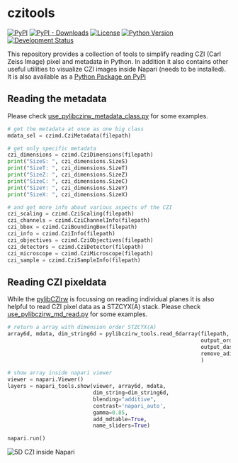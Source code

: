 # czitools

[![PyPI](https://img.shields.io/pypi/v/czitools.svg?color=green)](https://pypi.org/project/czitools)
[![PyPI - Downloads](https://img.shields.io/pypi/dm/czitools)](https://pypistats.org/packages/czitools)
[![License](https://img.shields.io/pypi/l/czitools.svg?color=green)](https://github.com/sebi06/czitools/raw/master/LICENSE)
[![Python Version](https://img.shields.io/pypi/pyversions/czitools.svg?color=green)](https://python.org)
[![Development Status](https://img.shields.io/pypi/status/czitools.svg)](https://en.wikipedia.org/wiki/Software_release_life_cycle#Alpha)

This repository provides a collection of tools to simplify reading CZI (Carl Zeiss Image) pixel and metadata in Python. In addition it also contains other useful utilities to visualize CZI images inside Napari (needs to be installed). It is also available as a [Python Package on PyPi](https://pypi.org/project/czitools/)

## Reading the metadata

Please check [use_pylibczirw_metadata_class.py](examples/scripts/use_pylibczirw_metadata_class.py) for some examples.

```python
# get the metadata at once as one big class
mdata_sel = czimd.CziMetadata(filepath)

# get only specific metadata
czi_dimensions = czimd.CziDimensions(filepath)
print("SizeS: ", czi_dimensions.SizeS)
print("SizeT: ", czi_dimensions.SizeT)
print("SizeZ: ", czi_dimensions.SizeZ)
print("SizeC: ", czi_dimensions.SizeC)
print("SizeY: ", czi_dimensions.SizeY)
print("SizeX: ", czi_dimensions.SizeX)

# and get more info about various aspects of the CZI
czi_scaling = czimd.CziScaling(filepath)
czi_channels = czimd.CziChannelInfo(filepath)
czi_bbox = czimd.CziBoundingBox(filepath)
czi_info = czimd.CziInfo(filepath)
czi_objectives = czimd.CziObjectives(filepath)
czi_detectors = czimd.CziDetector(filepath)
czi_microscope = czimd.CziMicroscope(filepath)
czi_sample = czimd.CziSampleInfo(filepath)
```

## Reading CZI pixeldata

While the [pylibCZIrw](https://pypi.org/project/pylibCZIrw/) is focussing on reading individual planes it is also helpful to read CZI pixel data as a STZCYX(A) stack. Please check [use_pylibczirw_md_read.py](https://github.com/sebi06/czitools/raw/main/demo/scripts/use_pylibczirw_md_read.py) for some examples.

```python
# return a array with dimension order STZCYX(A)
array6d, mdata, dim_string6d = pylibczirw_tools.read_6darray(filepath,
                                                             output_order="STZCYX",
                                                             output_dask=False,
                                                             remove_adim=True
                                                             )

# show array inside napari viewer
viewer = napari.Viewer()
layers = napari_tools.show(viewer, array6d, mdata,
                           dim_string=dim_string6d,
                           blending="additive",
                           contrast='napari_auto',
                           gamma=0.85,
                           add_mdtable=True,
                           name_sliders=True)

napari.run()
```

![5D CZI inside Napari](https://github.com/sebi06/czitools/raw/main/images/czi_napari1.png)